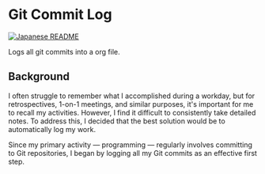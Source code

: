 # Git Commit Log

[![Japanese README](https://img.shields.io/badge/lang-ja-red)](./README.ja.md)

Logs all git commits into a org file.

## Background
I often struggle to remember what I accomplished during a workday, but for retrospectives, 1-on-1 meetings, and similar
purposes, it's important for me to recall my activities. However, I find it difficult to consistently take detailed
notes. To address this, I decided that the best solution would be to automatically log my work.

Since my primary activity — programming — regularly involves committing to Git repositories, I began by logging all my
Git commits as an effective first step.


